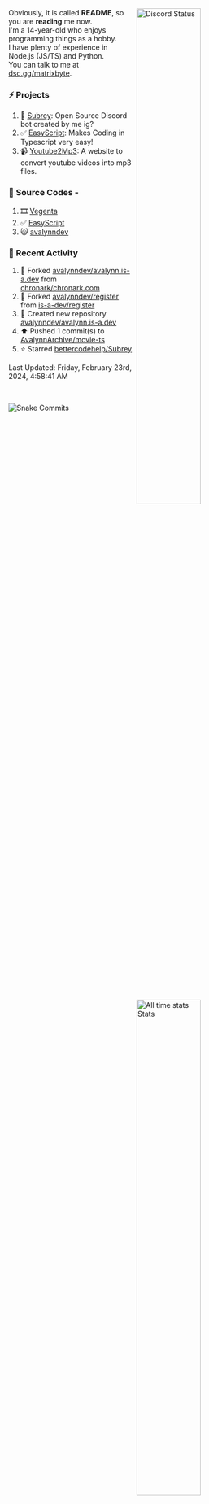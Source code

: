<a href="https://discord.com/users/735059235141845003" target="_blank">
	<img width="50%" align="right" alt="Discord Status" src="https://lanyard.cnrad.dev/api/735059235141845003?bg=1f1f1f&borderRadius=5px">
</a>
<a href="https://wakatime.com/@Avalynn" target="_blank">
	<img width="50%" align="right" alt="All time stats Stats" src="https://github-readme-stats.vercel.app/api/wakatime?username=avalynn&border_radius=5px&theme=dark&bg_color=1f1f1f&border_color=1f1f1f&icon_color=58a6ff&show_icons=true&disable_animations=true&custom_title=All%20Time%20Stats&v=2">
</a>

<div align="left">
Obviously, it is called <b>README</b>, so you are <b>reading</b> me now.<br> 
I'm a 14-year-old who enjoys programming things as a hobby. <br>
I have plenty of experience in Node.js (JS/TS) and Python.<br>
You can talk to me at <a href="https://dsc.gg/matrixbyte">dsc.gg/matrixbyte</a>.<br>
</div>

### ⚡ Projects
1. 🤖 [Subrey](https://github.com/bettercodehelp/Subrey): Open Source Discord bot created by me ig?
2. ✅ [EasyScript](https://www.npmjs.com/package/easyscript.ts): Makes Coding in Typescript very easy!
3. 📹 [Youtube2Mp3](https://yt2mp3.is-an.app): A website to convert youtube videos into mp3 files.
<!--4. ✅ [Ecorn](website_link): A Ecommerce website made with nextjs for my beloved Sahasra-->
<!--5. 😺 [avalynndev](https://avalynn.is-a-good.dev): Avalynndev's official profile website.-->

### 📄 Source Codes -
1. 🎞️ [Vegenta](https://github.com/avalynndev/vegenta)
2. ✅ [EasyScript](https://github.com/EasyScriptJS/EasyScript)
3. 😺 [avalynndev](https://github.com/uzukidev/avalynndev)

### 📄 Recent Activity

<!--RECENT_ACTIVITY:start-->
1. 🔱 Forked [avalynndev/avalynn.is-a.dev](https://github.com/avalynndev/avalynn.is-a.dev) from [chronark/chronark.com](https://github.com/chronark/chronark.com)<br>
2. 🔱 Forked [avalynndev/register](https://github.com/avalynndev/register) from [is-a-dev/register](https://github.com/is-a-dev/register)<br>
3. 📔 Created new repository [avalynndev/avalynn.is-a.dev](https://github.com/avalynndev/avalynn.is-a.dev)<br>
4. ⬆️ Pushed 1 commit(s) to [AvalynnArchive/movie-ts](https://github.com/AvalynnArchive/movie-ts)<br>
5. ⭐ Starred [bettercodehelp/Subrey](https://github.com/bettercodehelp/Subrey)<br>
<!--RECENT_ACTIVITY:end-->

<!--RECENT_ACTIVITY:last_update-->
Last Updated: Friday, February 23rd, 2024, 4:58:41 AM
<!--RECENT_ACTIVITY:last_update_end-->

<br />

![Snake Commits](https://raw.githubusercontent.com/avalynndev/avalynndev/output/github-contribution-grid-snake.svg)
